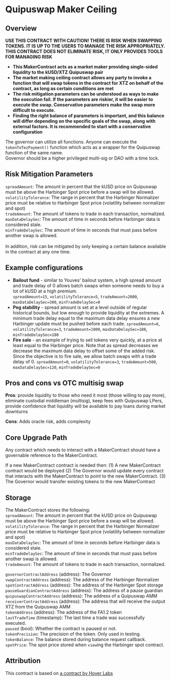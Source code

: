 # Quipuswap Maker Ceiling

## Overview

**USE THIS CONTRACT WITH CAUTION! THERE IS RISK WHEN SWAPPING TOKENS. IT IS UP TO THE USERS TO MANAGE THE RISK APPROPRIATELY. THIS CONTRACT DOES NOT ELIMINATE RISK, IT ONLY PROVIDES TOOLS FOR MANAGING RISK**

* **This MakerContract acts as a market maker providing single-sided liquidity to the kUSD/XTZ Quipuswap pair**
* **The market making ceiling contract allows any party to invoke a function that will swap tokens in the contract for XTZ on behalf of the contract, as long as certain conditions are met**
* **The risk mitigation parameters can be understood as ways to make the execution fail. If the parameters are riskier, it will be easier to execute the swap. Conservative parameters make the swap more difficult to execute.**
* **Finding the right balance of parameters is important, and this balance will differ depending on the specific goals of the swap, along with external factors. It is recommended to start with a conservative configuration**

The governor can utilize all functions. Anyone can execute the `tokenToTezPayment()` function which acts as a wrapper for the Quipuswap function of the same name.<br>
Governor should be a higher privileged multi-sig or DAO with a time lock.

## Risk Mitigation Parameters

`spreadAmount`: The amount in percent that the kUSD price on Quipuswap must be above the Harbinger Spot price before a swap will be allowed.<br>
`volatilityTolerance`: The range in percent that the Harbinger Normalizer price must be relative to Harbinger Spot price (volatility between normalizer and spot)<br>
`tradeAmount`: The amount of tokens to trade in each transaction, normalized.<br>
`maxDataDelaySec`: The amount of time in seconds before Harbinger data is considered stale.<br>
`minTradeDelaySec`: The amount of time in seconds that must pass before another swap is allowed.<br><br>
In addition, risk can be mitigated by only keeping a certain balance available in the contract at any one time.


## Example configurations
* **Bailout fund** - similar to Youves' bailout system, a high spread amount and trade delay of 0 allows batch swaps when someone needs to buy a lot of kUSD at a high premium.<br>
 `spreadAmount=15`, `volatilityTolerance=5`, `tradeAmount=2000`, `maxDataDelaySec=300`, `minTradeDelaySec=0`
* **Peg stability** - spread amount is set at a level outside of regular historical bounds, but low enough to provide liquidity at the extremes. A minimum trade delay equal to the maximum data delay ensures a new Harbinger update must be pushed before each trade.
 `spreadAmount=6`, `volatilityTolerance=3`, `tradeAmount=1000`, `maxDataDelaySec=180`, `minTradeDelaySec=180`
* **Fire sale** - an example of trying to sell tokens very quickly, at a price at least equal to the Harbinger price. Note that as spread decreases we decrease the maximum data delay to offset some of the added risk. Since the objective is to fire sale, we allow batch swaps with a trade delay of 0.
 `spreadAmount=0`, `volatilityTolerance=3`, `tradeAmount=500`, `maxDataDelaySec=120`, `minTradeDelaySec=0`
 
## Pros and cons vs OTC multisig swap
**Pros**: provide liquidity to those who need it most (those willing to pay more), eliminate custodial middleman (multisig), keep fees with Quipuswap LPers, provide confidence that liquidity will be available to pay loans during market downturns

**Cons**: Adds oracle risk, adds complexity

## Core Upgrade Path

Any contract which needs to interact with a MakerContract should have a governable reference to the MakerContract.

If a new MakerContract contract is needed then: (1) A new MakerContract contract would be deployed (2) The Governor would update every contract that interacts with the MakerContract to point to the new MakerContract. (3) The Governor would transfer existing tokens to the new MakerContract

## Storage
The MakerContract stores the following:<br>
`spreadAmount`: The amount in percent that the kUSD price on Quipuswap must be above the Harbinger Spot price before a swap will be allowed.<br>
`volatilityTolerance`: The range in percent that the Harbinger Normalizer price must be relative to Harbinger Spot price (volatility between normalizer and spot)<br>
`maxDataDelaySec`: The amount of time in seconds before Harbinger data is considered stale.<br>
`minTradeDelaySec`: The amount of time in seconds that must pass before another swap is allowed.<br>
`tradeAmount`: The amount of tokens to trade in each transaction, normalized.<br>

`governorContractAddress` (address): The Governor<br>
`vwapContractAddress` (address): The address of the Harbinger Normalizer<br>
`spotContractAddress` (address): The address of the Harbinger Spot storage<br>
`pauseGuardianContractAddress` (address): The address of a pause guardian<br>
`quipuswapContractAddress` (address): The address of a Quipuswap AMM<br>
`receiverContractAddress` (address): The address that will receive the output XTZ from the Quipuswap AMM<br>
`tokenAddress` (address): The address of the FA1.2 token<br>
`lastTradeTime` (timestamp): The last time a trade was successfully executed.<br>
`paused` (bool): Whether the contract is paused or not.<br>
`tokenPrecision`: The precision of the token. Only used in testing.<br>
`tokenBalance`: The balance stored during balance request callback.<br>
`spotPrice`: The spot price stored when `view`ing the Harbinger spot contract.<br>

## Attribution

This contract is based on [a contract by Hover Labs](https://github.com/Hover-Labs/kolibri-contracts/blob/keefertaylor/quipu-proxy/smart_contracts/quipuswap-proxy.py)
